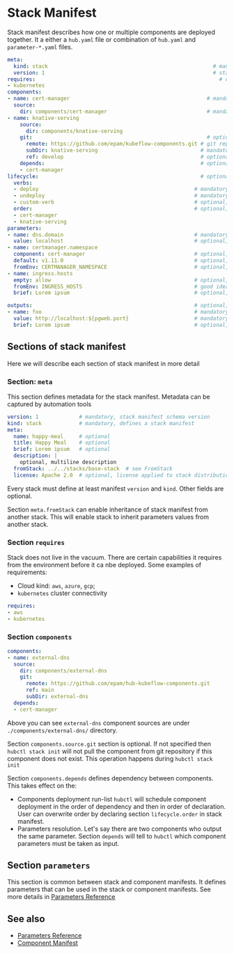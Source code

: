 # Stack Manifest

Stack manifest describes how one or multiple components are deployed together. It a either a `hub.yaml` file or combination of `hub.yaml` and `parameter-*.yaml` files.

```yaml
meta:
  kind: stack                                                     # mandatory, defines a stack manifest
  version: 1                                                      # stack manifest schema version
requires:                                                           # optional, list of requirements form environment
- kubernetes
components:
- name: cert-manager                                            # mandatory, name of the component
  source:
    dir: components/cert-manager                                # mandatory, local path where to find component
- name: knative-serving
    source:
      dir: components/knative-serving
    git:                                                        # optional, git source to download component from
      remote: https://github.com/epam/kubeflow-components.git # git repository remote url
      subDir: knative-serving                                 # mandatory, subdirectory in the repository
      ref: develop                                            # optional, git reference (branch, tag, commit)
    depends:                                                  # optional, component dependency
    - cert-manager
lifecycle:                                                    # optional, lifecycle verbs
  verbs:
  - deploy                                                  # mandatory, deploy verb
  - undeploy                                                # mandatory, undeploy verb
  - custom-verb                                             # optional, custom verb
  order:                                                    # optional, order of deployment
  - cert-manager
  - knative-serving
parameters:
- name: dns.domain                                          # mandatory, parameter name
  value: localhost                                          # optional, value for parameter
- name: certmanager.namespace
  component: cert-manager                                   # optional, component name, if not defined then parameter is global for all components
  default: v1.11.0                                          # optional, default value for parameter
  fromEnv: CERTMANAGER_NAMESPACE                            # optional, parameter value is taken from environment variable, this approach allows not to store exact value in version control. Useful for sensitive parameters.
- name: ingress.hosts
  empty: allow                                              # optional, to highlight parameter that can be empty
  fromEnv: INGRESS_HOSTS                                    # good idea to pass value for empty parameters from environment variable
  brief: Lorem ipsum                                        # optional, brief description for parameter

outputs:                                                    # optional, stack output parameters
- name: foo                                                 # mandatory, output name
  value: http://localhost:${pgweb.port}                     # mandatory, output value, supports interpolation
  brief: Lorem ipsum                                        # optional, brief description for output       
```

## Sections of stack manifest

Here we will describe each section of stack manifest in more detail

### Section: `meta`

This section defines metadata for the stack manifest. Metadata can be captured by automation tools

```yaml
version: 1             # mandatory, stack manifest schema version
kind: stack            # mandatory, defines a stack manifest
meta:
  name: happy-meal     # optional         
  title: Happy Meal    # optional
  brief: Lorem ipsum   # optional
  description: |
    optional, multiline description
  fromStack: ../../stacks/base-stack  # see FromStack
  license: Apache 2.0  # optional, license applied to stack distribution
```

Every stack must define at least manifest `version` and `kind`. Other fields are optional.

Section `meta.fromStack` can enable inheritance of stack manifest from another stack. This will enable stack to inherit parameters values from another stack.

### Section `requires`

Stack does not live in the vacuum. There are certain capabilities it requires from the environment before it ca nbe deployed. Some examples of requirements:

- Cloud kind: `aws`, `azure`, `gcp`;
- `kubernetes` cluster connectivity

```yaml
requires:
- aws
- kubernetes
```

### Section `components`

```yaml
components:
- name: external-dns
  source:
    dir: components/external-dns
    git:
      remote: https://github.com/epam/hub-kubeflow-components.git
      ref: main
      subDir: external-dns
  depends:
  - cert-manager
```

Above you can see `external-dns` component sources are under `./components/external-dns/` directory.

Section `components.source.git` section is optional. If not specified then `hubctl stack init` will not pull the component from git repository if this component does not exist. This operation happens during `hubctl stack init`

Section `components.depends` defines dependency between components. This takes effect on the:

- Components deployment run-list `hubctl` will schedule component deployment in the order of dependency and then in order of declaration. User can overwrite order by declaring section `lifecycle.order` in stack manifest.
- Parameters resolution. Let's say there are two components who output the same parameter. Section `depends` will tell to `hubctl` which component parameters must be taken as input.

## Section `parameters`

This section is common between stack and component manifests. It defines parameters that can be used in the stack or component manifests. See more details in [Parameters Reference](./parameters)

## See also

* [Parameters Reference](./parameters)
* [Component Manifest](./component)

